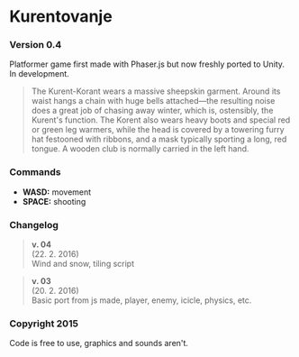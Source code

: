 # Kurentovanje

### Version **0.4**

Platformer game first made with Phaser.js but now freshly ported to Unity.
In development.

> The Kurent-Korant wears a massive sheepskin garment. Around its waist hangs a chain with huge bells attached—the resulting noise does a great job of chasing away winter, which is, ostensibly, the Kurent's function. The Korent also wears heavy boots and special red or green leg warmers, while the head is covered by a towering furry hat festooned with ribbons, and a mask typically sporting a long, red tongue. A wooden club is normally carried in the left hand.

### Commands
- **WASD:** movement
- **SPACE:** shooting

### Changelog
> **v. 04**   
> (22. 2. 2016)   
> Wind and snow, tiling script

> **v. 03**   
> (20. 2. 2016)   
> Basic port from js made, player, enemy, icicle, physics, etc.


### Copyright 2015
Code is free to use, graphics and sounds aren't.